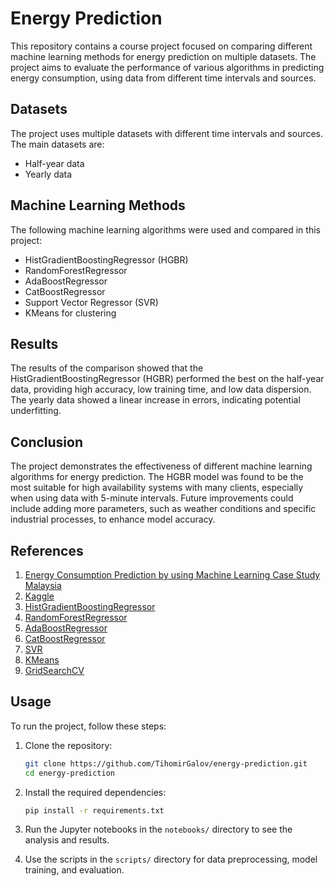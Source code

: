 # Energy Prediction

This repository contains a course project focused on comparing different machine learning methods for energy prediction on multiple datasets. The project aims to evaluate the performance of various algorithms in predicting energy consumption, using data from different time intervals and sources.

## Datasets

The project uses multiple datasets with different time intervals and sources. The main datasets are:

- Half-year data
- Yearly data

## Machine Learning Methods

The following machine learning algorithms were used and compared in this project:

- HistGradientBoostingRegressor (HGBR)
- RandomForestRegressor
- AdaBoostRegressor
- CatBoostRegressor
- Support Vector Regressor (SVR)
- KMeans for clustering

## Results

The results of the comparison showed that the HistGradientBoostingRegressor (HGBR) performed the best on the half-year data, providing high accuracy, low training time, and low data dispersion. The yearly data showed a linear increase in errors, indicating potential underfitting.

## Conclusion

The project demonstrates the effectiveness of different machine learning algorithms for energy prediction. The HGBR model was found to be the most suitable for high availability systems with many clients, especially when using data with 5-minute intervals. Future improvements could include adding more parameters, such as weather conditions and specific industrial processes, to enhance model accuracy.

## References

1. [Energy Consumption Prediction by using Machine Learning Case Study Malaysia](https://www.researchgate.net/publication/347479213_Energy_Consumption_Prediction_by_using_Machine_Learning_for_Smart_Building_Case_Study_in_Malaysia)
2. [Kaggle](https://www.kaggle.com/datasets/csafrit2/steel-industry-energy-consumption)
3. [HistGradientBoostingRegressor](https://scikit-learn.org/1.5/modules/generated/sklearn.ensemble.HistGradientBoostingRegressor.html)
4. [RandomForestRegressor](https://scikit-learn.org/1.5/modules/generated/sklearn.ensemble.RandomForestRegressor.html)
5. [AdaBoostRegressor](https://scikit-learn.org/1.5/modules/generated/sklearn.ensemble.AdaBoostRegressor.html)
6. [CatBoostRegressor](https://catboost.ai/docs/en/concepts/python-reference_catboostregressor)
7. [SVR](https://scikit-learn.org/1.5/modules/generated/sklearn.svm.SVR.html)
8. [KMeans](https://scikit-learn.org/1.5/modules/generated/sklearn.cluster.KMeans.html)
9. [GridSearchCV](https://scikit-learn.org/1.5/modules/generated/sklearn.model_selection.GridSearchCV.html)

## Usage

To run the project, follow these steps:

1. Clone the repository:
   ```bash
   git clone https://github.com/TihomirGalov/energy-prediction.git
   cd energy-prediction
   ```

2. Install the required dependencies:
   ```bash
   pip install -r requirements.txt
   ```

3. Run the Jupyter notebooks in the `notebooks/` directory to see the analysis and results.

4. Use the scripts in the `scripts/` directory for data preprocessing, model training, and evaluation.